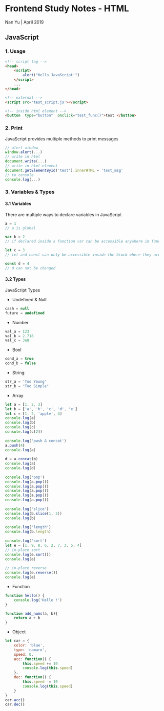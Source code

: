 # Frontend Study Notes - HTML  
Nan Yu | April 2019   
  
## JavaScript
### 1. Usage

```html
<!-- script tag -->
<head>
	<script> 
		alert("Hello JavaScript!")
	</script>
	...
</head>

<!-- external -->
<script src='test_script.js'></script>

<!-- inside html element -->
<button  type="button"  onclick="test_func()">test </button>
```
### 2. Print
JavaScript provides multiple methods to print messages
```javascript
// alert window
window.alert(...)
// write in html
document.write(...)
// write in html element
document.getElementById('test').innerHTML = 'test_msg'
// to console
console.log(...)
```

### 3. Variables & Types
#### 3.1 Variables
There are multiple ways to declare variables in JavaScript
```javascript
a = 1
// a is global

var b = 2
// if declared inside a function var can be accessible anywhere in function. Or it is a global variable

let c = 3
// let and const can only be accessible inside the block where they are declared

const d = 4
// d can not be changed
```

#### 3.2 Types
JavaScript Types
- Undefined & Null
```JavaScript
cash = null
future = undefined
```
- Number
```JavaScript
val_a = 123
val_b = 2.718
val_c = 3e8
```

- Bool
```JavaScript
cond_a = true
cond_b = false
```

- String
```JavaScript
str_a = 'Too Young'
str_b = "Too Simple"
```

- Array
```JavaScript
let a = [1, 2, 3]  
let b = ['a', 'b', 'c', 'd', 'e']  
let c = [1, 2, 'apple', 4]  
console.log(a)  
console.log(b)  
console.log(c)  
console.log(c[2])  
  
console.log('push & concat')  
a.push(4)  
console.log(a)  
  
d = a.concat(b)  
console.log(a)  
console.log(d)  
  
console.log('pop')  
console.log(a.pop())  
console.log(a.pop())  
console.log(a.pop())  
console.log(a.pop())  
console.log(a.pop())  
  
console.log('slice')  
console.log(b.slice(1, 3))  
console.log(b)  
  
console.log('length')  
console.log(b.length)  
  
console.log('sort')  
let e = [1, 9, 8, 6, 2, 7, 3, 5, 4]  
// in-place sort  
console.log(e.sort())  
console.log(e)  
  
// in-place reverse  
console.log(e.reverse())  
console.log(e)
```

- Function
```JavaScript
function hello() {
	console.log('Hello !')
}

function add_nums(a, b){
	return a + b
}
```

- Object
```JavaScript
let car = {  
    color: 'blue',  
    type: 'camaro',  
    speed: 0,  
    acc: function() {  
        this.speed += 10  
        console.log(this.speed)  
    },  
    dec: function() {  
        this.speed -= 10  
        console.log(this.speed)  
    }  
}  
car.acc()  
car.dec()
```
<!--stackedit_data:
eyJoaXN0b3J5IjpbMzMyNjgwODM4LC00MzgxMzg2NDcsLTgxOT
E1MTU2NywxNzkzMTY3MTM3LDExNjM2MjE0OTksNzc1NTU1MzU0
LC02NTE2MjgyMjgsMTcxODY0NDQxNSwtMTk3ODA5MjA3OSwtOT
IwMDAyODkwLDEzOTI5MTM2NTcsLTE4MjI4MTczODVdfQ==
-->